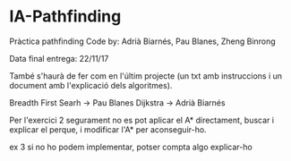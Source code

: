 # IA-Pathfinding
Pràctica pathfinding
Code by: Adrià Biarnés, Pau Blanes, Zheng Binrong

Data final entrega: 22/11/17

També s'haurà de fer com en l'últim projecte (un txt amb instruccions i un document amb l'explicació dels algoritmes).

Breadth First Searh -> Pau Blanes
Dijkstra -> Adrià Biarnés


Per l'exercici 2 segurament no es pot aplicar el A* directament, buscar i explicar el perque, i modificar l'A* per aconseguir-ho.

ex 3 si no ho podem implementar, potser compta algo explicar-ho
